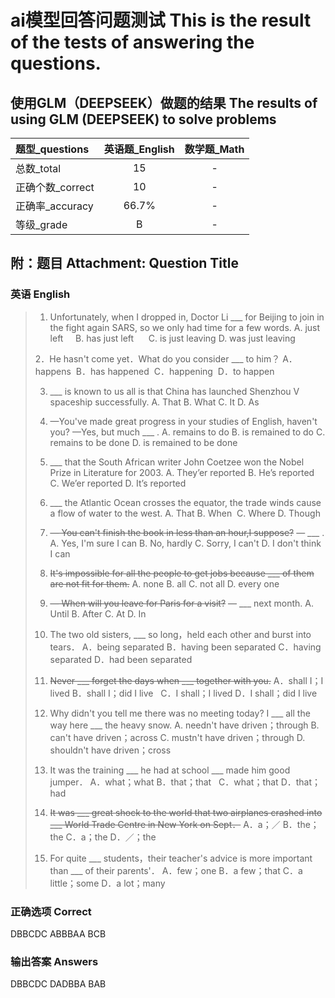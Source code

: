 # ai模型回答问题测试 This is the result of the tests of answering the questions.

## 使用GLM（DEEPSEEK）做题的结果 The results of using GLM (DEEPSEEK) to solve problems

| 题型_questions |  英语题_English  |  数学题_Math  |
| :- | :-: | :-: |
| 总数_total | 15 | - |
| 正确个数_correct | 10 | - |
| 正确率_accuracy | 66.7% | - |
| 等级_grade | B | - |

## 附：题目 Attachment: Question Title

### 英语 English

> 1. Unfortunately, when I dropped in, Doctor Li ___ for Beijing to join in the fight again SARS, so we only had time for a few words.
> A. just left         B. has just left      C. is just leaving       D. was just leaving
> 
> 2．He hasn't come yet．What do you consider ___ to him？ 
> A．happens       B．has happened       C．happening         D．to happen
> 
> 3. ___  is known to us all is that China has launched Shenzhou V spaceship successfully.
> A. That        B. What           C. It           D. As
> 
> 4. —You've made great progress in your studies of English, haven't you?
> —Yes, but much ___ .
> A. remains to do         B. is remained to do   C. remains to be done            D. is remained to be done
> 
> 5. ___ that the South African writer John Coetzee won the Nobel Prize in Literature for 2003.
> A. They’er reported          B. He’s reported  C. We’er reported           D. It’s reported
> 
> 6. ___ the Atlantic Ocean crosses the equator, the trade winds cause a flow of water to the west. 
> A. That       B. When        C. Where       D. Though
> 
> 7. ~~— You can't finish the book in less than an hour,I suppose?~~
> — ___ .
> A. Yes, I'm sure I can      B. No, hardly  C. Sorry, I can't        D. I don't think I can
> 
> 8. ~~It's impossible for all the people to get jobs because ___ of them are not fit for them.~~
> A. none          B. all          C. not all         D. every one
> 
> 9. ~~— When will you leave for Paris for a visit?~~
> — ___ next month.
> A. Until         B. After          C. At          D. In
> 
> 10. The two old sisters, ___ so long，held each other and burst into tears．
> A．being separated     B．having been separated  C．having separated      D．had been separated
> 
> 11. ~~Never ___ forget the days when ___ together with you.~~
> A．shall I；I lived   B．shall I；did I live   C．I shall；I lived        D．I shall；did I live
> 
> 12. Why didn't you tell me there was no meeting today? I ___ all the way here ___ the heavy snow. 
> A. needn't have driven；through   B. can't have driven；across
C. mustn't have driven；through   D. shouldn't have driven；cross
> 
> 13. It was the training ___ he had at school ___ made him good jumper． 
> A．what；what      B．that；that   C．what；that       D．that；had
> 
> 14. ~~It was ___ great shock to the world that two airplanes crashed into ___ World Trade Centre in New York on Sept．~~
> A．a；／        B．the；the           C．a；the            D．／；the
> 
> 15. For quite ___ students，their teacher's advice is more important than ___ of their parents'． 
> A．few；one       B．a few；that   C．a little；some          D．a lot；many

### 正确选项 Correct

DBBCDC ABBBAA BCB

### 输出答案 Answers

DBBCDC DADBBA BAB
